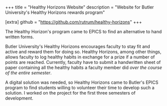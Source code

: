 +++
title = "Healthy Horizons Website"
description = "Website for Butler University's Healthy Horizons rewards program"

[extra]
github = "https://github.com/rutrum/healthy-horizons"
+++

The Healthy Horizon's program came to EPICS to find an alternative to hand written forms.

<!-- more -->

Butler University's Healthy Horizons encourages faculty to stay fit and active and reward them for doing so.  Healthy Horizons, among other things, allows faculty to log healthy habits in exchange for a prize if a number of points are reached.  Currently, faculty have to submit a handwritten sheet of paper containing all the healthy habits a faculty member did _over the course of the entire semester_.

A digital solution was needed, so Healthy Horizons came to Butler's EPICS program to find students willing to volunteer their time to develop such a solution.  I worked on the project for the first three semesters of development.
